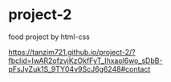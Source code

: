 # project-2
food project by html-css

https://tanzim721.github.io/project-2/?fbclid=IwAR2ofzvjKzOkfFyT_Ihxaol6wo_sDbB-pFsJyZuk1S_9TY04v9ScJ6g6248#contact
